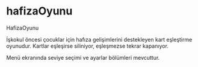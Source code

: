 # hafizaOyunu
HafizaOyunu

İşkokul öncesi çocuklar için hafıza gelişimlerini destekleyen kart eşleştirme oyunudur. Kartlar eşleşirse siliniyor, 
eşleşmezse tekrar kapanıyor.

Menü ekranında seviye seçimi ve ayarlar bölümleri mevcuttur.
